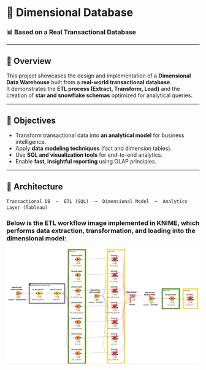 # 🧠 Dimensional Database  
### 📊 Based on a Real Transactional Database  

---

## 🚀 Overview
This project showcases the design and implementation of a **Dimensional Data Warehouse** built from a **real-world transactional database**.  
It demonstrates the **ETL process (Extract, Transform, Load)** and the creation of **star and snowflake schemas** optimized for analytical queries.

---

## 🎯 Objectives
- Transform transactional data into **an analytical model** for business intelligence.
- Apply **data modeling techniques** (fact and dimension tables).
- Use **SQL and visualization tools** for end-to-end analytics.
- Enable **fast, insightful reporting** using OLAP principles.

---

## 🧱 Architecture
```text
Transactional DB  →  ETL (SQL)  →  Dimensional Model  →  Analytics Layer (Tableau)
```

### Below is the ETL workflow image implemented in KNIME, which performs data extraction, transformation, and loading into the dimensional model:

<p align="center">
  <img src="assets/img/ETL_Process.png" alt="ETL Process in KNIME" width="800">
</p>

